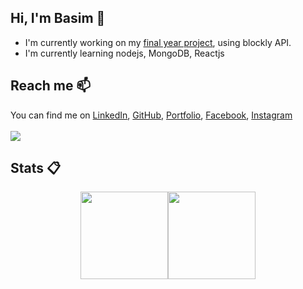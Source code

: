 ## Hi, I'm Basim 👋
- I'm currently working on my [final year project](https://fyp-educational-robot.herokuapp.com/), using blockly API.
- I'm currently learning nodejs, MongoDB, Reactjs
## Reach me 📫
You can find me on [LinkedIn](https://www.linkedin.com/in/basim-abdullah/), [GitHub](https://github.com/Basiim), [Portfolio](http://basimabdullahtariq.me), [Facebook](https://www.facebook.com/basim.abdullah.142/), [Instagram](https://www.instagram.com/basim.abdullah) <br><br>
<a href="https://discord.gg/N4DC2XWzX5" target="_blank"><img src="https://img.shields.io/discord/720224574335352903?label=Discord"></img></a>
## Stats 📋

<!--[![Basim's GitHub stats](https://github-readme-stats.vercel.app/api?username=basiim&theme=cobalt&show_icons=true&count_private=true&include_all_commits=true&hide=prs,contribs)](https://github.com/anuraghazra/github-readme-stats)-->
<div style="display: flex;align-items: center;justify-content: center;">
  <img height="140px" src="https://github-readme-stats.vercel.app/api?username=basiim&theme=cobalt&show_icons=true&count_private=true&include_all_commits=true&hide=contribs">
  <img height="140px" src="https://github-readme-stats.vercel.app/api/top-langs/?username=basiim&theme=cobalt&layout=compact&custom_title=Top%20Languages&langs_count=4">
</div>

<!--[![Top Languages](https://github-readme-stats.vercel.app/api/top-langs/?username=basiim&theme=cobalt&layout=compact&custom_title=Top%20Languages&langs_count=3)](https://github.com/anuraghazra/github-readme-stats)-->

